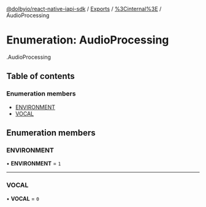 [@dolbyio/react-native-iapi-sdk](../README.md) / [Exports](../modules.md) / [%3Cinternal%3E](../modules/_internal_.md) / AudioProcessing

# Enumeration: AudioProcessing

[<internal>](../modules/_internal_.md).AudioProcessing

## Table of contents

### Enumeration members

- [ENVIRONMENT](_internal_.AudioProcessing.md#environment)
- [VOCAL](_internal_.AudioProcessing.md#vocal)

## Enumeration members

### ENVIRONMENT

• **ENVIRONMENT** = `1`

___

### VOCAL

• **VOCAL** = `0`

